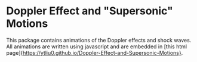 # Doppler Effect and "Supersonic" Motions

This package contains animations of the Doppler effects and shock waves. 
All animations are written using javascript and are embedded in [this html 
page]{https://ytliu0.github.io/Doppler-Effect-and-Supersonic-Motions}.
